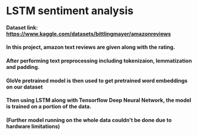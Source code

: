 # LSTM sentiment analysis
#### Dataset link: https://www.kaggle.com/datasets/bittlingmayer/amazonreviews
#### In this project, amazon text reviews are given along with the rating.
#### After performing text preprocessing including tokenizaion, lemmatization and padding.
#### GloVe pretrained model is then used to get pretrained word embeddings on our dataset
#### Then using LSTM along with Tensorflow Deep Neural Network, the model is trained on a portion of the data.
#### (Further model running on the whole data couldn't be done due to hardware limitations)
